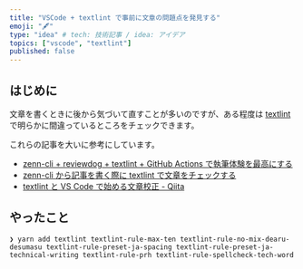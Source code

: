 ```yaml
---
title: "VSCode + textlint で事前に文章の問題点を発見する"
emoji: "🖋️"
type: "idea" # tech: 技術記事 / idea: アイデア
topics: ["vscode", "textlint"]
published: false
---
```


## はじめに

文章を書くときに後から気づいて直すことが多いのですが、ある程度は [textlint](https://github.com/textlint/textlint) で明らかに間違っているところをチェックできます。



これらの記事を大いに参考にしています。

* [zenn-cli + reviewdog + textlint + GitHub Actions で執筆体験を最高にする](https://zenn.dev/serima/articles/4dac7baf0b9377b0b58b)
* [zenn-cli から記事を書く際に textlint で文章をチェックする](https://zenn.dev/ria/articles/45632471ce94dd8f1b38)
* [textlint と VS Code で始める文章校正 - Qiita](https://qiita.com/takasp/items/22f7f72b691fda30aea2)

## やったこと

```
❯ yarn add textlint textlint-rule-max-ten textlint-rule-no-mix-dearu-desumasu textlint-rule-preset-ja-spacing textlint-rule-preset-ja-technical-writing textlint-rule-prh textlint-rule-spellcheck-tech-word
```